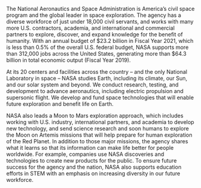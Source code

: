 The National Aeronautics and Space Administration is America’s civil space program and the global leader in space exploration. The agency has a diverse workforce of just under 18,000 civil servants, and works with many more U.S. contractors, academia, and international and commercial partners to explore, discover, and expand knowledge for the benefit of humanity. With an annual budget of $23.2 billion in Fiscal Year 2021, which is less than 0.5% of the overall U.S. federal budget, NASA supports more than 312,000 jobs across the United States, generating more than $64.3 billion in total economic output (Fiscal Year 2019). 

At its 20 centers and facilities across the country – and the only National Laboratory in space – NASA studies Earth, including its climate, our Sun, and our solar system and beyond. We conduct research, testing, and development to advance aeronautics, including electric propulsion and supersonic flight. We develop and fund space technologies that will enable future exploration and benefit life on Earth.

NASA also leads a Moon to Mars exploration approach, which includes working with U.S. industry, international partners, and academia to develop new technology, and send science research and soon humans to explore the Moon on Artemis missions that will help prepare for human exploration of the Red Planet. In addition to those major missions, the agency shares what it learns so that its information can make life better for people worldwide. For example, companies use NASA discoveries and technologies to create new products for the public. To ensure future success for the agency and the nation, NASA also supports education efforts in STEM with an emphasis on increasing diversity in our future workforce.
